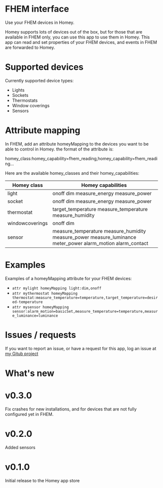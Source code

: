 # FHEM interface

Use your FHEM devices in Homey.

Homey supports lots of devices out of the box, but for those that are available in FHEM only, you can use this app to use them in Homey.
This app can read and set properties of your FHEM devices, and events in FHEM are forwarded to Homey.

# Supported devices
Currently supported device types:
* Lights
* Sockets
* Thermostats
* Window coverings
* Sensors

# Attribute mapping
In FHEM, add an attribute homeyMapping to the devices you want to be able to control in Homey. the format of the attribute is:

homey_class:homey_capability=fhem_reading,homey_capability=fhem_reading...

Here are the available homey_classes and their homey_capabilities:

Homey class | Homey capabilities
--- | ---
light | onoff dim measure_energy measure_power
socket | onoff dim measure_energy measure_power
thermostat | target_temperature measure_temperature measure_humidity
windowcoverings | onoff dim
sensor | measure_temperature measure_humidity measure_power measure_luminance meter_power alarm_motion alarm_contact

# Examples
Examples of a homeyMapping attribute for your FHEM devices:
* `attr mylight homeyMapping light:dim,onoff`
* `attr mythermostat homeyMapping thermostat:measure_temperature=temperature,target_temperature=desired-temperature`
* `attr mysensor homeyMapping sensor:alarm_motion=basicSet,measure_temperature=temperature,measure_luminance=luminance`

# Issues / requests
If you want to report an issue, or have a request for this app, log an issue at [my Gitub project](https://github.com/vogon1/homey-fhem)


# What's new

# v0.3.0
Fix crashes for new installations, and for devices that are not fully configured yet in FHEM.

# v0.2.0 
Added sensors

# v0.1.0 
Initial release to the Homey app store
